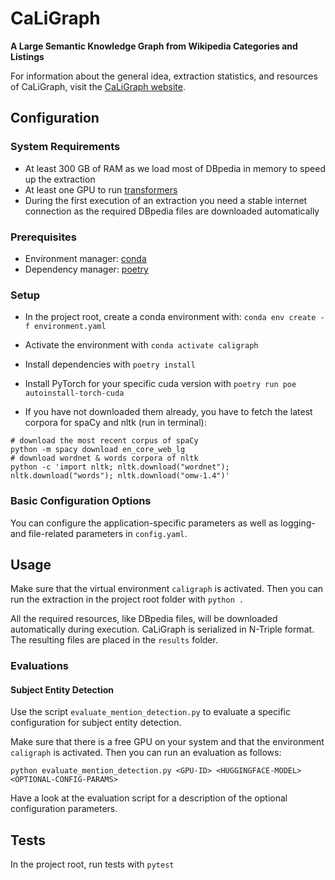# CaLiGraph
**A Large Semantic Knowledge Graph from Wikipedia Categories and Listings**

For information about the general idea, extraction statistics, and resources of CaLiGraph, visit the [CaLiGraph website](http://caligraph.org).

## Configuration
### System Requirements
- At least 300 GB of RAM as we load most of DBpedia in memory to speed up the extraction
- At least one GPU to run [transformers](https://huggingface.co/transformers/)
- During the first execution of an extraction you need a stable internet connection as the required DBpedia files are downloaded automatically 

### Prerequisites
- Environment manager: [conda](https://docs.continuum.io/anaconda/install/)
- Dependency manager: [poetry](https://python-poetry.org/docs/#installation)

### Setup
- In the project root, create a conda environment with: `conda env create -f environment.yaml`

- Activate the environment with `conda activate caligraph`

- Install dependencies with `poetry install`
- Install PyTorch for your specific cuda version with `poetry run poe autoinstall-torch-cuda`

- If you have not downloaded them already, you have to fetch the latest corpora for spaCy and nltk (run in terminal):
```
# download the most recent corpus of spaCy
python -m spacy download en_core_web_lg
# download wordnet & words corpora of nltk
python -c 'import nltk; nltk.download("wordnet"); nltk.download("words"); nltk.download("omw-1.4")'
```

### Basic Configuration Options

You can configure the application-specific parameters as well as logging- and file-related parameters in `config.yaml`. 

## Usage

Make sure that the virtual environment `caligraph` is activated. Then you can run the extraction in the project root folder with `python .`

All the required resources, like DBpedia files, will be downloaded automatically during execution.
CaLiGraph is serialized in N-Triple format. The resulting files are placed in the `results` folder.

### Evaluations
#### Subject Entity Detection

Use the script `evaluate_mention_detection.py` to evaluate a specific configuration for subject entity detection.

Make sure that there is a free GPU on your system and that the environment `caligraph` is activated. Then you can run an evaluation as follows:
```
python evaluate_mention_detection.py <GPU-ID> <HUGGINGFACE-MODEL> <OPTIONAL-CONFIG-PARAMS>
```
Have a look at the evaluation script for a description of the optional configuration parameters.

## Tests

In the project root, run tests with `pytest`